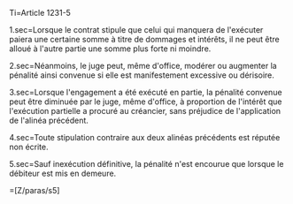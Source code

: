 Ti=Article 1231-5

1.sec=Lorsque le contrat stipule que celui qui manquera de l'exécuter paiera une certaine somme à titre de dommages et intérêts, il ne peut être alloué à l'autre partie une somme plus forte ni moindre.

2.sec=Néanmoins, le juge peut, même d'office, modérer ou augmenter la pénalité ainsi convenue si elle est manifestement excessive ou dérisoire.

3.sec=Lorsque l'engagement a été exécuté en partie, la pénalité convenue peut être diminuée par le juge, même d'office, à proportion de l'intérêt que l'exécution partielle a procuré au créancier, sans préjudice de l'application de l'alinéa précédent.

4.sec=Toute stipulation contraire aux deux alinéas précédents est réputée non écrite.

5.sec=Sauf inexécution définitive, la pénalité n'est encourue que lorsque le débiteur est mis en demeure.

=[Z/paras/s5]
